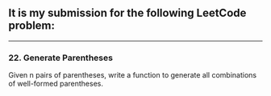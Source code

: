 ## It is my submission for the following LeetCode problem:

---

### 22. Generate Parentheses

Given n pairs of parentheses, write a function to generate all combinations of well-formed parentheses.
